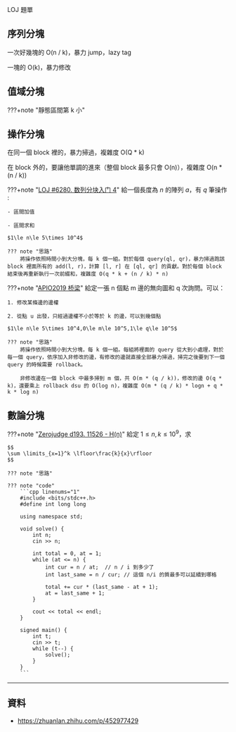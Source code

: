 LOJ 題單

## 序列分塊

一次好幾塊的 O(n / k)，暴力 jump，lazy tag

一塊的 O(k)，暴力修改


## 值域分塊

???+note "靜態區間第 k 小"
	
## 操作分塊

在同一個 block 裡的，暴力掃過，複雜度 O(Q * k)

在 block 外的，要讓他單調的進來（整個 block 最多只會 O(n)），複雜度 O(n * (n / k))

???+note "[LOJ #6280. 数列分块入门 4](https://loj.ac/p/6280)"
	給一個長度為 $n$ 的陣列 $a$，有 $q$ 筆操作 :
	
	- 區間加值
	
	- 區間求和
	
	$1\le n\le 5\times 10^4$
	
	??? note "思路"
		將操作依照時間小到大分塊，每 k 個一組。對於每個 query(ql, qr)，暴力掃過跑該 block 裡面所有的 add(l, r)，計算 [l, r] 在 [ql, qr] 的貢獻。對於每個 block 結束後再重新執行一次前綴和，複雜度 O(q * k + (n / k) * n)

???+note "[APIO2019 桥梁](https://loj.ac/p/3145)"
	給定一張 n 個點 m 邊的無向圖和 q 次詢問。可以：  
	
	1. 修改某條邊的邊權
	
	2. 從點 u 出發，只經過邊權不小於等於 k 的邊，可以到幾個點
	
	$1\le n\le 5\times 10^4,0\le m\le 10^5,1\le q\le 10^5$
	
	??? note "思路"	
		將操作依照時間小到大分塊，每 k 個一組。每組將裡面的 query 從大到小處理，對於每一個 query，依序加入非修改的邊，有修改的邊就直接全部暴力掃過，掃完之後要到下一個 query 的時候需要 rollback。
		
		非修改邊在一個 block 中最多掃到 m 個，共 O(m * (q / k))，修改的邊 O(q * k)，還要乘上 rollback dsu 的 O(log n)，複雜度 O(m * (q / k) * logn + q * k * log n) 
		
## 數論分塊

???+note "[Zerojudge d193. 11526 - H(n)](https://zerojudge.tw/ShowProblem?problemid=d193)"
	給定 $1\le n,k\le 10^9$，求
	
	$$
	\sum \limits_{x=1}^k \lfloor\frac{k}{x}\rfloor
	$$
	
	??? note "思路"
		
	??? note "code"
		```cpp linenums="1"
		#include <bits/stdc++.h>
        #define int long long

        using namespace std;

        void solve() {
            int n;
            cin >> n;

            int total = 0, at = 1;
            while (at <= n) {
                int cur = n / at;  // n / i 到多少了
                int last_same = n / cur; // 這個 n/i 的質最多可以延續到哪格

                total += cur * (last_same - at + 1);
                at = last_same + 1;
            }

            cout << total << endl;
        }

        signed main() {
            int t;
            cin >> t;
            while (t--) {
                solve();
            }
        }
		```
	
---

## 資料

- <https://zhuanlan.zhihu.com/p/452977429>
